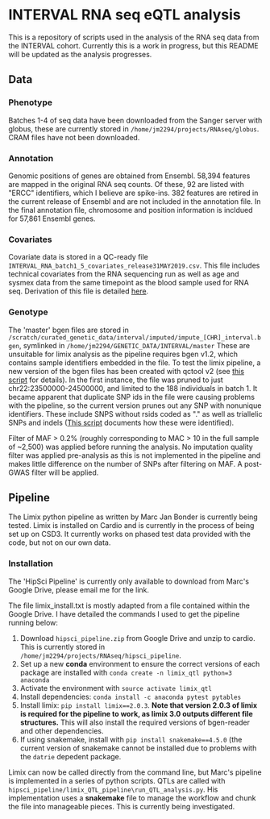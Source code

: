 # INTERVAL RNA seq eQTL analysis
This is a repository of scripts used in the analysis of the RNA seq data from the INTERVAL cohort. Currently this is a work in progress, but this README will be updated as the analysis progresses.

## Data
### Phenotype
Batches 1-4 of seq data have been downloaded from the Sanger server with globus, these are currently stored in `/home/jm2294/projects/RNAseq/globus`. CRAM files have not been downloaded. 

### Annotation
Genomic positions of genes are obtained from Ensembl. 58,394 features are mapped in the original RNA seq counts. Of these, 92 are listed with "ERCC" identifiers, which I believe are spike-ins. 382 features are retired in the current release of Ensembl and are not included in the annotation file. In the final annotation file, chromosome and position information is incldued for 57,861 Ensembl genes.

### Covariates
Covariate data is stored in a QC-ready file `INTERVAL_RNA_batch1_5_covariates_release31MAY2019.csv`. This file includes technical covariates from the RNA sequencing run as well as age and sysmex data from the same timepoint as the blood sample used for RNA seq. Derivation of this file is detailed [here](https://github.com/JonMarten/RNAseq/blob/master/covariates/README.md#phenotypes-in-the-interval-study).

### Genotype
The 'master' bgen files are stored in `/scratch/curated_genetic_data/interval/imputed/impute_[CHR]_interval.bgen`, symlinked in `/home/jm2294/GENETIC_DATA/INTERVAL/master`
These are unsuitable for limix analysis as the pipeline requires bgen v1.2, which contains sample identifiers embedded in the file. 
To test the limix pipeline, a new version of the bgen files has been created with qctool v2 (see [this script](make_test_bgen.sh) for details).
In the first instance, the file was pruned to just chr22:23500000-24500000, and limited to the 188 individuals in batch 1. 
It became apparent that duplicate SNP ids in the file were causing problems with the pipeline, so the current version prunes out any SNP with nonunique identifiers. These include SNPS without rsids coded as "." as well as triallelic SNPs and indels ([This script](get_duplicate_rsids.R) documents how these were identified). 

Filter of MAF > 0.2% (roughly corresponding to MAC > 10 in the full sample of ~2,500) was applied before running the analysis. No imputation quality filter was applied pre-analysis as this is not implemented in the pipeline and makes little difference on the number of SNPs after filtering on MAF. A post-GWAS filter will be applied.

## Pipeline
The Limix python pipeline as written by Marc Jan Bonder is currently being tested. Limix is installed on Cardio and is currently in the process of being set up on CSD3. It currently works on phased test data provided with the code, but not on our own data.
### Installation
The 'HipSci Pipeline' is currently only available to download from Marc's Google Drive, please email me for the link.

The file limix_install.txt is mostly adapted from a file contained within the Google Drive. I have detailed the commands I used to get the pipeline running below:
1. Download `hipsci_pipeline.zip` from Google Drive and unzip to cardio. This is currently stored in `/home/jm2294/projects/RNAseq/hipsci_pipeline`.
2. Set up a new **conda** environment to ensure the correct versions of each package are installed with `conda create -n limix_qtl python=3 anaconda`
3. Activate the environment with `source activate limix_qtl`
4. Install dependencies: `conda install -c anaconda pytest pytables`
5. Install limix: `pip install limix==2.0.3`. **Note that version 2.0.3 of limix is required for the pipeline to work, as limix 3.0 outputs different file structures.** This will also install the required versions of bgen-reader and other dependencies.
6. If using snakemake, install with `pip install snakemake==4.5.0` (the current version of snakemake cannot be installed due to problems with the `datrie` depedent package. 

Limix can now be called directly from the command line, but Marc's pipeline is implemented in a series of python scripts. QTLs are called with `hipsci_pipeline/limix_QTL_pipeline\run_QTL_analysis.py`. His implementation uses a **snakemake** file to manage the workflow and chunk the file into manageable pieces. This is currently being investigated.
